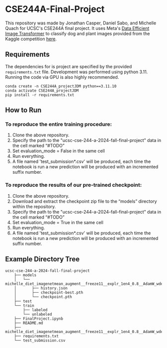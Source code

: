 # CSE244A-Final-Project
This repository was made by Jonathan Casper, Daniel Sabo, and Michelle Quach for UCSC's CSE244A final project. It uses Meta's [Data Efficient Image Transformer](https://github.com/facebookresearch/deit) to classify dog and plant images provided from the Kaggle competition [here](https://www.kaggle.com/competitions/ucsc-cse-244-a-2024-fall-final-project/overview). 

## Requirements 
The dependencies for is project are specified by the provided `requirements.txt` file. Development was performed using python 3.11. Running the code via GPU is also highly recommended. 

```
conda create -n CSE244A_projectJDM python==3.11.10
conda activate CSE244A_projectJDM
pip install -r requirements.txt
```

## How to Run
### To reproduce the entire training procedure:
1. Clone the above repository.
2. Specify the path to the "ucsc-cse-244-a-2024-fall-final-project" data in the cell marked “#TODO”
3. Set evaluation_mode = False in the same cell
4. Run everything.
5. A file named 'test_submission*.csv' will be produced, each time the notebook is run a new prediction will be produced with an incremented suffix number.

### To reproduce the results of our pre-trained checkpoint:
1. Clone the above repository.
2. Download and extract the checkpoint zip file to the “models” directory within the repository.
3. Specify the path to the "ucsc-cse-244-a-2024-fall-final-project" data in the cell marked “#TODO”
4. Set evaluation_mode = True in the same cell
5. Run everything.
6. A file named 'test_submission*.csv' will be produced, each time the notebook is run a new prediction will be produced with an incremented suffix number.

## Example Directory Tree
```
ucsc-cse-244-a-2024-fall-final-project
    ├── models
    │   └── michelle_diet_imagenetmean_augment__freeze11__explr_1en4_0.8__AdamW_wdecay_1en4
    │       ├── history.json
    │       ├── checkpoint-best.pth
    │       └── checkpoint.pth
    ├── test
    └── train
        ├── labeled
        └── unlabeled
    ├── FinalProject.ipynb
    ├── README.md
    ├── michelle_diet_imagenetmean_augment__freeze11__explr_1en4_0.8__AdamW_wdecay_1en4.yaml
    ├── requirements.txt
    └── test_submission.csv
```

